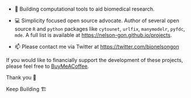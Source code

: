 




- 🖤  Building computational tools to aid biomedical research. 

- 💻 Simplicity focused open source advocate. Author of several open source `R` and `python` packages like `cytounet`, `urlfix`, `manymodelr`, `pyfdc`, `mde`. A full list is available at https://nelson-gon.github.io/projects.

- 📫 Please contact me via Twitter at https://twitter.com/bionelsongon  


If you would like to financially support the development of these projects, please feel free to [BuyMeACoffee](https://www.buymeacoffee.com/bionelsongon).


Thank you 🖤

Keep Building 🏗



